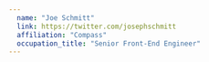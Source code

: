 ```yaml
---
  name: "Joe Schmitt"
  link: https://twitter.com/josephschmitt
  affiliation: "Compass"
  occupation_title: "Senior Front-End Engineer"
---
```

